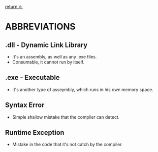 [return ←](../README.md)




# ABBREVIATIONS

## .dll - Dynamic Link Library
- It's an assembly, as well as any .exe files.
- Consumable, it cannot run by itself.

## .exe - Executable
- It's another type of asseymbly, which runs in his own memory space.

## Syntax Error
- Simple shallow mistake that the compiler can detect.

## Runtime Exception
- Mistake in the code that it's not catch by the compiler.